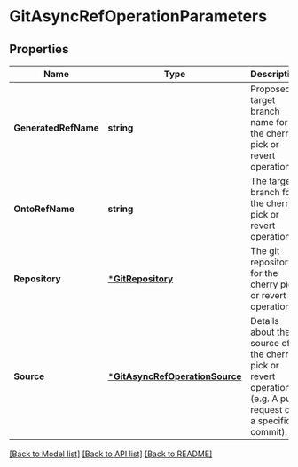 # GitAsyncRefOperationParameters

## Properties
Name | Type | Description | Notes
------------ | ------------- | ------------- | -------------
**GeneratedRefName** | **string** | Proposed target branch name for the cherry pick or revert operation. | [optional] [default to null]
**OntoRefName** | **string** | The target branch for the cherry pick or revert operation. | [optional] [default to null]
**Repository** | [***GitRepository**](GitRepository.md) | The git repository for the cherry pick or revert operation. | [optional] [default to null]
**Source** | [***GitAsyncRefOperationSource**](GitAsyncRefOperationSource.md) | Details about the source of the cherry pick or revert operation (e.g. A pull request or a specific commit). | [optional] [default to null]

[[Back to Model list]](../README.md#documentation-for-models) [[Back to API list]](../README.md#documentation-for-api-endpoints) [[Back to README]](../README.md)


